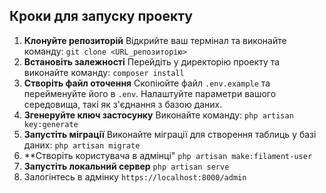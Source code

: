 ## Кроки для запуску проекту

1. **Клонуйте репозиторій**
   Відкрийте ваш термінал та виконайте команду: ```git clone <URL_репозиторію>```
2. **Встановіть залежності**
    Перейдіть у директорію проекту та виконайте команду: ```composer install```
3. **Створіть файл оточення**
    Скопіюйте файл `.env.example` та перейменуйте його в `.env`. Налаштуйте параметри вашого середовища, такі як з'єднання з базою даних.
4. **Згенеруйте ключ застосунку**
   Виконайте команду: ```php artisan key:generate```
5. **Запустіть міграції**
   Виконайте міграції для створення таблиць у базі даних: ```php artisan migrate```
6. **Створіть користувача в адмінці"
   ```php artisan make:filament-user```
7. **Запустіть локальний сервер**
    ```php artisan serve```
8. Залогінтесь в адмінку
    ```https://localhost:8000/admin```
